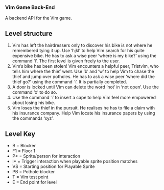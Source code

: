 ### Vim Game Back-End

A backend API for the Vim game.

## Level structure

1. Vim has left the hairdressers only to discover his bike is not where he remembered tying it up. Use ‘hjkl’ to help Vim search for his quite expensive bike. He has to ask a wise peer ‘where is my bike?’ using the command ‘i’. The first level is given freely to the user.
2. Vim’s bike has been stolen! Vim encounters a helpful peer, Tristvim, who tells him where the thief went. Use ‘b’ and ‘w’ to help Vim to chase the thief and jump over potholes. He has to ask a wise peer ‘where did the thief go?’ using the command ‘i’. It is partially completed. 
3. A door is locked until Vim can delete the word ‘not’ in ‘not open’. Use the command ‘x’ to do so.
4. Use the command ‘i’ to insert a cape to help Vim feel more empowered about losing his bike.
5. Vim loses the thief in the pursuit. He realises he has to file a claim  with his insurance company. Help Vim locate his insurance papers by using the commands ‘xyz’.

## Level Key

- B = Blocker
- F1 = Floor 1
- P* = Sprite/person for interaction
- I* = Trigger interaction when playable sprite position matches
- VS = Starting position for Playable Sprite
- PB = Pothole blocker
- T = Vim test point
- E = End point for level